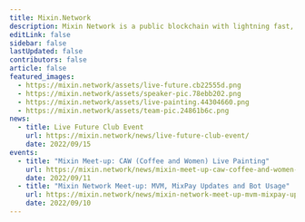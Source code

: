 ```yaml
---
title: Mixin.Network
description: Mixin Network is a public blockchain with lightning fast, with zero transaction fee and develop friendly. Mixin Network is powered by nodes which are staked XIN tokens and runs with many popular dApps, includes swapping, exchange, minting, lending, micro-payment and other finacial services.
editLink: false
sidebar: false
lastUpdated: false
contributors: false
article: false
featured_images:
  - https://mixin.network/assets/live-future.cb22555d.png
  - https://mixin.network/assets/speaker-pic.78ebb202.png
  - https://mixin.network/assets/live-painting.44304660.png
  - https://mixin.network/assets/team-pic.24861b6c.png
news:
  - title: Live Future Club Event
    url: https://mixin.network/news/live-future-club-event/
    date: 2022/09/15
events:
  - title: "Mixin Meet-up: CAW (Coffee and Women) Live Painting"
    url: https://mixin.network/news/mixin-meet-up-caw-coffee-and-women-live-painting/
    date: 2022/09/11
  - title: "Mixin Network Meet-up: MVM, MixPay Updates and Bot Usage"
    url: https://mixin.network/news/mixin-network-meet-up-mvm-mixpay-updates-and-bot-usage/
    date: 2022/09/10
---
```


<community-slogan prefix="Get involved." suffix="Stay in touch."/>

<community-gallery />

<community-news title="Upcoming events" items-tag="events"/>

<community-news title="News & Press" items-tag="news"/>

